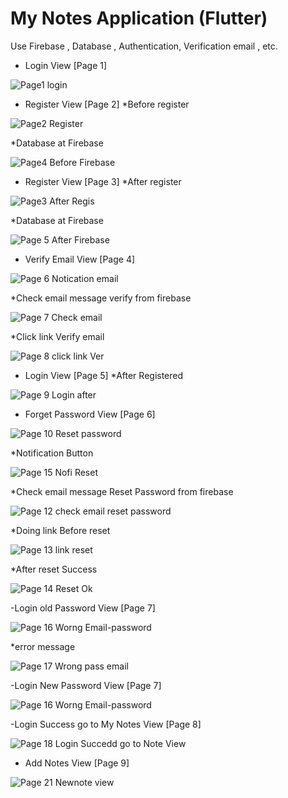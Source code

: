 # My Notes Application (Flutter)

Use Firebase , Database , Authentication, Verification email , etc.

- Login View [Page 1]

![Page1 login](https://user-images.githubusercontent.com/100192085/174399924-648f4257-494d-4ee0-b2d7-97168f657fed.jpg)

- Register View [Page 2] *Before register 

![Page2 Register](https://user-images.githubusercontent.com/100192085/174400137-0213a7a6-5cb8-4451-a87a-e6225769f945.jpg)

*Database at Firebase

![Page4  Before Firebase](https://user-images.githubusercontent.com/100192085/174400439-02a2c6f4-0766-47fc-8099-56fad85c16c3.jpg)

- Register View [Page 3] *After register

![Page3 After Regis](https://user-images.githubusercontent.com/100192085/174400367-47034ae8-11eb-4dae-8c9e-754c1818d4e5.jpg)

*Database at Firebase

![Page 5  After Firebase](https://user-images.githubusercontent.com/100192085/174400492-51d9962e-c51c-466b-8bb7-cc781372dd72.jpg)

- Verify Email View [Page 4]

![Page 6  Notication email](https://user-images.githubusercontent.com/100192085/174400605-7e93554c-182a-4033-a4e3-ac5a8c6f2995.jpg)

*Check email message verify from firebase

![Page 7  Check email](https://user-images.githubusercontent.com/100192085/174400773-bcc1e791-5fd0-44b9-b021-619cfef3ce1b.jpg)

*Click link Verify email

![Page 8  click link Ver](https://user-images.githubusercontent.com/100192085/174400803-fbd3ed07-93c7-43cc-a378-83d494846db7.jpg)

- Login View [Page 5] *After Registered

![Page 9  Login after](https://user-images.githubusercontent.com/100192085/174401001-1c0e66c6-6fc5-402b-ac22-75cd5196a13d.jpg)

- Forget Password View [Page 6]

![Page 10  Reset password](https://user-images.githubusercontent.com/100192085/174401077-644908c7-559e-436a-9614-c5598615a5c1.jpg)

*Notification Button

![Page 15  Nofi Reset](https://user-images.githubusercontent.com/100192085/174401496-3f8c7601-4a88-45c2-bc9d-b3766730605f.jpg)

*Check email message Reset Password from firebase

![Page 12  check email reset password](https://user-images.githubusercontent.com/100192085/174401654-ce217162-3e74-4f9d-ae75-db2e432e5f07.jpg)

*Doing link Before reset

![Page 13  link reset](https://user-images.githubusercontent.com/100192085/174401723-584ae069-f4d1-4ea6-8c3f-66cd8d65ed13.jpg)

*After reset Success

![Page 14  Reset Ok](https://user-images.githubusercontent.com/100192085/174401805-e7cb6396-a577-4421-bbe9-27c0444a2449.jpg)

-Login old Password View [Page 7]

![Page 16  Worng Email-password](https://user-images.githubusercontent.com/100192085/174402204-569ae724-abbf-4bc8-9f14-7de20042c423.jpg)

*error message

![Page 17  Wrong pass email](https://user-images.githubusercontent.com/100192085/174402309-f943b612-117c-4abf-ac3b-5216ec332954.jpg)

-Login New Password View [Page 7]

![Page 16  Worng Email-password](https://user-images.githubusercontent.com/100192085/174402204-569ae724-abbf-4bc8-9f14-7de20042c423.jpg)

-Login Success go to My Notes View [Page 8]

![Page 18  Login Succedd go to Note View](https://user-images.githubusercontent.com/100192085/174402461-84ec6105-4965-4289-9c1e-7f62bb834fa1.jpg)

- Add Notes View [Page 9]

![Page 21  Newnote view](https://user-images.githubusercontent.com/100192085/174403250-e187bf25-228a-4b74-ba45-c461c79721eb.jpg)

